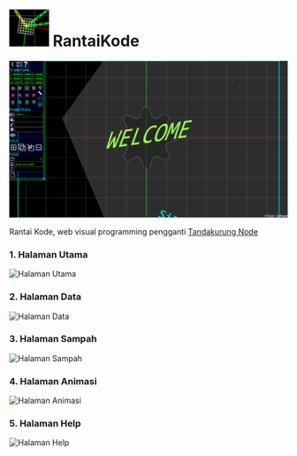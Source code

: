 # ![icon](img/RK0.png) RantaiKode
  
![tampilan gambar](img/welcome.png)  
  
Rantai Kode, web visual programming pengganti [Tandakurung Node](https://github.com/AngkasaMuhammad/TandakurungNode)  
  
### 1. Halaman Utama
![Halaman Utama]() 

### 2. Halaman Data
![Halaman Data]() 

### 3. Halaman Sampah
![Halaman Sampah]() 

### 4. Halaman Animasi
![Halaman Animasi]() 

### 5. Halaman Help
![Halaman Help]() 

